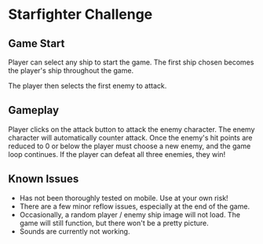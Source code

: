 # Starfighter Challenge

## Game Start
Player can select any ship to start the game. The first ship chosen becomes the player's ship throughout the game.

The player then selects the first enemy to attack.

## Gameplay
Player clicks on the attack button to attack the enemy character. The enemy character will automatically counter attack. Once the enemy's hit points are reduced to 0 or below the player must choose a new enemy, and the game loop continues. If the player can defeat all three enemies, they win!

## Known Issues
* Has not been thoroughly tested on mobile. Use at your own risk!
* There are a few minor reflow issues, especially at the end of the game.
* Occasionally, a random player / enemy ship image will not load. The game will still function, but there won't be a pretty picture.
* Sounds are currently not working.